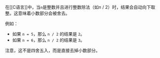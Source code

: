 在[[C语言]]中，当`n`是整数并且进行整数除法（如n / 2）时，结果会自动向下取整。这意味着小数部分会被舍去。

例如：

- 如果 `n = 5`，那么 `n / 2` 的结果是 `2`。
- 如果 `n = 6`，那么 `n / 2` 的结果是 `3`。

注意，这不是四舍五入，而是直接去掉小数部分。